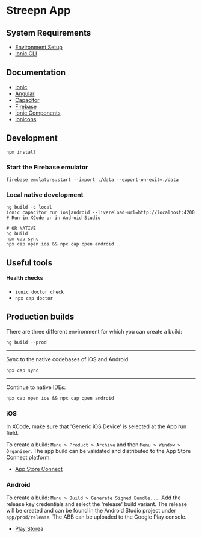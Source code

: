 Streepn App
==========

## System Requirements
* [Environment Setup](https://ionicframework.com/docs/intro/environment)
* [Ionic CLI](https://ionicframework.com/docs/intro/cli)

## Documentation
* [Ionic](https://ionicframework.com/docs)
* [Angular](https://angular.io/docs)
* [Capacitor](https://capacitor.ionicframework.com/docs/basics/workflow/)
* [Firebase](https://firebase.google.com/docs)
* [Ionic Components](https://github.com/ionic-team/ionic/tree/master/core/src/components)
* [Ionicons](https://ionicons.com/)

## Development
```
npm install
```

### Start the Firebase emulator
```
firebase emulators:start --import ./data --export-on-exit=./data
```

### Local native development
```
ng build -c local
ionic capacitor run ios|android --livereload-url=http://localhost:4200
# Run in XCode or in Android Studio

# OR NATIVE 
ng build
npm cap sync
npx cap open ios && npx cap open android
```

## Useful tools
#### Health checks
* `ionic doctor check`
* `npx cap doctor`

## Production builds
There are three different environment for which you can create a build:

```ng build --prod```

---
Sync to the native codebases of iOS and Android:

```npx cap sync```

---
Continue to native IDEs:

```npx cap open ios && npx cap open android```

### iOS
In XCode, make sure that 'Generic iOS Device' is selected at the App run field.

To create a build:
`Menu > Product > Archive` and then `Menu > Window > Organizer`. The app build can be validated and distributed to the App Store Connect platform.

- [App Store Connect](https://appstoreconnect.apple.com/)

### Android
To create a build: `Menu > Build > Generate Signed Bundle...`. Add the release key credentials and select the 'release' build variant. The release will be created and can be found in the Android Studio project under `app/prod/release`. The ABB can be uploaded to the Google Play console.

- [Play Store](https://play.google.com/apps/publish)a
